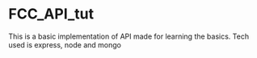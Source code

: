 # FCC_API_tut
This is a basic implementation of API made for learning the basics. Tech used is express, node and mongo 
